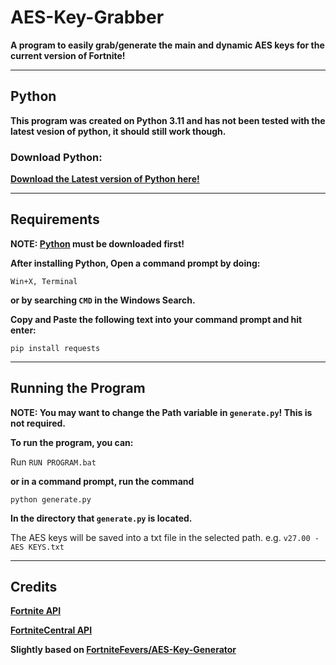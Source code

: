 # **AES-Key-Grabber**
**A program to easily grab/generate the main and dynamic AES keys for the current version of Fortnite!**

---

## **Python**
**This program was created on Python 3.11 and has not been tested with the latest vesion of python, it should still work though.**

### **Download Python:**
**[Download the Latest version of Python here!](https://www.python.org/downloads/)**

---

## **Requirements**
**NOTE: [Python](https://www.python.org/downloads/release/python-3115/) must be downloaded first!**

**After installing Python, Open a command prompt by doing:**

`Win+X, Terminal`

**or by searching `CMD` in the Windows Search.**

**Copy and Paste the following text into your command prompt and hit enter:**

`pip install requests`

---

## **Running the Program**
**NOTE: You may want to change the Path variable in `generate.py`! This is not required.**

**To run the program, you can:**

Run `RUN PROGRAM.bat`

**or in a command prompt, run the command**

`python generate.py`

**In the directory that `generate.py` is located.**

The AES keys will be saved into a txt file in the selected path. e.g. `v27.00 - AES KEYS.txt`

---

## **Credits**

**[Fortnite API](https://fortnite-api.com/v2/aes)**

**[FortniteCentral API](https://fortnitecentral.genxgames.gg/api/v1/aes)**

**Slightly based on [FortniteFevers/AES-Key-Generator](https://github.com/FortniteFevers/AES-Key-Generator)**
